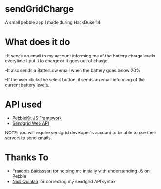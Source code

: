 
sendGridCharge
==============

A small pebble app I made during HackDuke'14. 

What does it do
===============

-It sends an email to my account informing me of the battery charge levels everytime I put it to charge or it goes out of charge. 

-It also sends a BatterLow email when the battery goes below 20%. 

-If the user clicks the select button, it sends an email informing of the current battery levels.

API used
========

- [PebbleKit JS Framework](https://developer.getpebble.com/2/guides/javascript-guide.html)
- [Sendgrid Web API](http://sendgrid.com/docs/API_Reference/Web_API/profile.html)

NOTE: you will require sendgrid developer's account to be able to use their servers to send emails.


Thanks To
=========
- [Francois Baldassari](https://twitter.com/baldassarifr) for helping me initially with understanding JS on Pebble
- [Nick Quinlan](https://twitter.com/YayNickQ) for correcting my sendgrid API syntax










